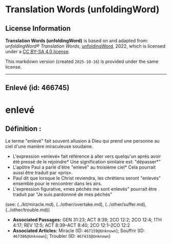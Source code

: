 # Translation Words (unfoldingWord)

## License Information

**Translation Words (unfoldingWord)** is based on and adapted from: _unfoldingWord® Translation Words_, [unfoldingWord](https://unfoldingword.org/utw), 2022, which is licensed under a [CC BY-SA 4.0 license](https://creativecommons.org/licenses/by-sa/4.0/legalcode.en).

This markdown version (created `2025-10-16`) is provided under the same license.



--------------------------------

## Enlevé (id: 466745)

enlevé
======

Définition :
------------

Le terme "enlevé" fait souvent allusion à Dieu qui prend une personne au ciel d'une manière miraculeuse soudaine.

* L'expression «enlevé» fait référence à aller vers quelqu'un après avoir été pressé de le rejoindre\* Une signification similaire est: "dépasser\*"
* L'apôtre Paul a parlé d'être "enlevé" au troisième ciel\* Cela pourrait aussi être traduit par «pris».
* Paul dit que lorsque le Christ reviendra, les chrétiens seront "enlevés" ensemble pour le rencontrer dans les airs.
* L'expression figurative, «mes péchés me sont enlevés" pourrait être traduit par "Je suis pardonnné de mes péchés"

(see: (../kt/miracle.md), (../other/overtake.md), (../other/suffer.md), (../other/trouble.md))

* **Associated Passages:** GEN 31:23; ACT 8:39; 2CO 12:2; 2CO 12:4; 1TH 4:17; REV 12:5; ACT 8:39–ACT 8:40; 2CO 12:1–2CO 12:2
* **Associated Articles:** Miracle (ID: `467159@Unknown`); Souffrir (ID: `467386@Unknown`); Troubler (ID: `467433@Unknown`)

